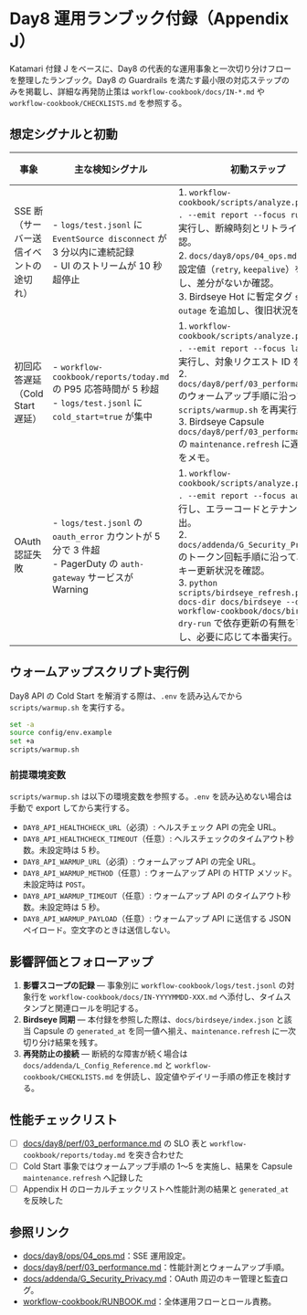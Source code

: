 # Day8 運用ランブック付録（Appendix J）

Katamari 付録 J をベースに、Day8 の代表的な運用事象と一次切り分けフローを整理したランブック。Day8 の Guardrails を満たす最小限の対応ステップのみを掲載し、詳細な再発防止策は `workflow-cookbook/docs/IN-*.md` や `workflow-cookbook/CHECKLISTS.md` を参照する。

## 想定シグナルと初動

| 事象 | 主な検知シグナル | 初動ステップ | エスカレーション基準 |
| --- | --- | --- | --- |
| SSE 断（サーバー送信イベントの途切れ） | - `logs/test.jsonl` に `EventSource disconnect` が 3 分以内に連続記録<br>- UI のストリームが 10 秒超停止 | 1. `workflow-cookbook/scripts/analyze.py --root . --emit report --focus runtime` を実行し、断線時刻とリトライ回数を確認。<br>2. `docs/day8/ops/04_ops.md` の SSE 設定値（`retry`, `keepalive`）を比較し、差分がないか確認。<br>3. Birdseye Hot に暫定タグ `sse-outage` を追加し、復旧状況を共有。 | - 断が 5 分以上継続<br>- リトライ回数が Guardrail 上限（10 回）を超過 |
| 初回応答遅延（Cold Start 遅延） | - `workflow-cookbook/reports/today.md` の P95 応答時間が 5 秒超<br>- `logs/test.jsonl` に `cold_start=true` が集中 | 1. `workflow-cookbook/scripts/analyze.py --root . --emit report --focus latency` を実行し、対象リクエスト ID を特定。<br>2. `docs/day8/perf/03_performance.md` のウォームアップ手順に沿って `scripts/warmup.sh` を再実行。<br>3. Birdseye Capsule `docs/day8/perf/03_performance.md` の `maintenance.refresh` に遅延計測値をメモ。 | - P95 が 10 分間改善しない<br>- SLA 2 分超のリクエストが 3 件以上 |
| OAuth 認証失敗 | - `logs/test.jsonl` の `oauth_error` カウントが 5 分で 3 件超<br>- PagerDuty の `auth-gateway` サービスが Warning | 1. `workflow-cookbook/scripts/analyze.py --root . --emit report --focus auth` を実行し、エラーコードとテナントを抽出。<br>2. `docs/addenda/G_Security_Privacy.md` のトークン回転手順に沿って、直近のキー更新状況を確認。<br>3. `python scripts/birdseye_refresh.py --docs-dir docs/birdseye --docs-dir workflow-cookbook/docs/birdseye --dry-run` で依存更新の有無を可視化し、必要に応じて本番実行。 | - `invalid_client` が連続 5 件<br>- 管理者テナントの `invalid_grant` が発生 |

## ウォームアップスクリプト実行例

Day8 API の Cold Start を解消する際は、`.env` を読み込んでから `scripts/warmup.sh` を実行する。

```bash
set -a
source config/env.example
set +a
scripts/warmup.sh
```

### 前提環境変数

`scripts/warmup.sh` は以下の環境変数を参照する。`.env` を読み込めない場合は手動で export してから実行する。

- `DAY8_API_HEALTHCHECK_URL`（必須）: ヘルスチェック API の完全 URL。
- `DAY8_API_HEALTHCHECK_TIMEOUT`（任意）: ヘルスチェックのタイムアウト秒数。未設定時は 5 秒。
- `DAY8_API_WARMUP_URL`（必須）: ウォームアップ API の完全 URL。
- `DAY8_API_WARMUP_METHOD`（任意）: ウォームアップ API の HTTP メソッド。未設定時は `POST`。
- `DAY8_API_WARMUP_TIMEOUT`（任意）: ウォームアップ API のタイムアウト秒数。未設定時は 5 秒。
- `DAY8_API_WARMUP_PAYLOAD`（任意）: ウォームアップ API に送信する JSON ペイロード。空文字のときは送信しない。

## 影響評価とフォローアップ

1. **影響スコープの記録** — 事象別に `workflow-cookbook/logs/test.jsonl` の対象行を `workflow-cookbook/docs/IN-YYYYMMDD-XXX.md` へ添付し、タイムスタンプと関連ロールを明記する。
2. **Birdseye 同期** — 本付録を参照した際は、`docs/birdseye/index.json` と該当 Capsule の `generated_at` を同一値へ揃え、`maintenance.refresh` に一次切り分け結果を残す。
3. **再発防止の接続** — 断続的な障害が続く場合は `docs/addenda/L_Config_Reference.md` と `workflow-cookbook/CHECKLISTS.md` を併読し、設定値やデイリー手順の修正を検討する。

## 性能チェックリスト

- [ ] [docs/day8/perf/03_performance.md](../day8/perf/03_performance.md) の SLO 表と `workflow-cookbook/reports/today.md` を突き合わせた
- [ ] Cold Start 事象ではウォームアップ手順の 1〜5 を実施し、結果を Capsule `maintenance.refresh` へ記録した
- [ ] Appendix H のローカルチェックリストへ性能計測の結果と `generated_at` を反映した

## 参照リンク

- [docs/day8/ops/04_ops.md](../day8/ops/04_ops.md)：SSE 運用設定。
- [docs/day8/perf/03_performance.md](../day8/perf/03_performance.md)：性能計測とウォームアップ手順。
- [docs/addenda/G_Security_Privacy.md](G_Security_Privacy.md)：OAuth 周辺のキー管理と監査ログ。
- [workflow-cookbook/RUNBOOK.md](../../workflow-cookbook/RUNBOOK.md)：全体運用フローとロール責務。
